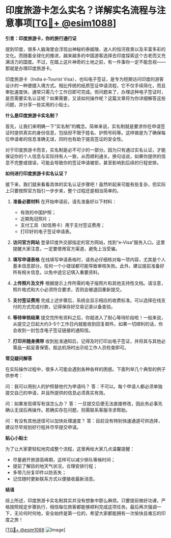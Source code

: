 # 印度旅游卡怎么实名？详解实名流程与注意事项[[TG💪+ @esim1088](https://t.me/s/esim1088)]

**引言：印度旅游卡，你的旅行通行证**

提到印度，很多人脑海里会浮现出神秘的泰姬陵、迷人的恒河夜景以及丰富多彩的文化。而随着全球化的推进，越来越多的中国游客选择去印度探索这个古老而又充满活力的国度。不过，在踏上这片神奇的土地之前，有一件事你一定不能忽视——那就是办理印度旅游卡。

印度旅游卡（India e-Tourist Visa），也叫电子签证，是专为短期访问印度的游客设计的一种便捷入境方式。相比传统的纸质签证申请流程，它不仅手续简化，而且审批速度快，通常只需几个工作日即可完成。但问题来了，办理这种电子签证时，是否需要实名认证呢？如果需要，又该如何操作呢？这篇文章将为你详细解答这些问题，并分享一些实用的小贴士。

**什么是印度旅游卡实名制？**

首先，让我们来明确一下“实名制”的概念。简单来说，实名制就是要求你在申请签证时提供真实的身份信息，包括但不限于姓名、护照号码等。这样做是为了确保每位申请者的信息准确无误，同时也有助于提高签证的安全性。

对于印度旅游卡而言，实名制是必不可少的一部分。因为只有通过实名认证，才能保证你的个人信息与实际持有人一致，从而顺利通关。换句话说，如果你提供的信息不完整或错误，可能会导致你的签证申请被拒，甚至影响到后续的行程安排。

**如何进行印度旅游卡实名认证？**

接下来，我们就来看看具体的实名认证步骤吧！虽然听起来可能有些复杂，但实际上只要按照官方指引一步步来，整个过程还是相当简单的。

1. **准备必要材料**
   在开始申请前，请先准备好以下材料：
   - 有效的中国护照；
   - 近期免冠照片；
   - 支付工具（如信用卡）用于支付签证费用；
   - 打印好的电子签证申请表。

2. **访问官方网站**
   登录印度外交部指定的官方网站，找到“e-Visa”服务入口。这里提醒大家注意，一定要使用官方渠道，避免上当受骗。

3. **填写申请表格**
   在线填写申请表格时，请务必仔细核对每一项内容，尤其是个人基本信息部分。任何一个小错误都可能导致审核失败。此外，建议提前准备好所有相关信息，以免中途忘记填入重要资料。

4. **上传照片及文件**
   根据提示上传所需的电子版照片和其他支持性文档。请注意，照片格式和大小必须符合要求，否则会被退回重新提交。

5. **支付签证费用**
   完成上述步骤后，系统会显示相应的收费标准。可以选择在线支付的方式完成付款，记得保存好交易记录以备查验。

6. **等待审核结果**
   提交完所有资料之后，你就进入了耐心等待阶段啦！一般来说，从提交之日起大约3-5个工作日内就能收到回复邮件。如果一切顺利的话，你会收到一封包含电子签证链接的通知信。

7. **打印并随身携带**
   收到批准通知后，记得及时打印出电子签证，并将其与其他必需品一起妥善保管。抵达机场时出示给工作人员检查即可。

**常见疑问解答**

在实际操作过程中，很多人可能会遇到各种各样的困惑。下面列举几个典型的例子供参考：

问：我可以用别人的护照替他代为申请吗？
答：不可以。每个申请人都必须单独提交自己的申请，并且所提供的信息必须真实有效。

问：如果发现填写有误怎么办？
答：一旦提交后便无法直接修改，因此务必事先确认无误后再操作。若确实存在问题，则需联系客服寻求帮助。

问：有没有其他途径可以加快处理速度？
答：目前没有特别快速通道可供选择，建议尽早规划好行程并尽早提交申请。

**贴心小贴士**

为了让大家更轻松地完成整个流程，这里再给大家几点温馨提醒：
- 尽量避开旅游高峰期，这样可以减少排队等候时间；
- 提前了解目的地天气状况，合理安排行程；
- 多带几份复印件以防丢失；
- 记住随时更新联系方式以便接收最新消息。

**结语**

综上所述，印度旅游卡实名制其实并没有想象中那么麻烦。只要提前做好功课，严格按照规定步骤执行，相信每位旅客都能够顺利完成这项任务。最后再次强调一下，无论何时何地，安全始终是第一位的，希望大家都能拥有一次愉快且难忘的印度之旅！

[[TG💪+ @esim1088](https://t.me/s/esim1088) ![Image](https://i.postimg.cc/4NQfJmqS/Snipaste-2025-05-13-00-14-12.png)]